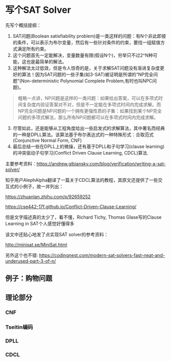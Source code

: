 # 写个SAT Solver

先写个概括提纲：

1. SAT问题(Boolean satisfiability problem)是一类这样的问题：有N个非此即彼的条件，可以表示为布尔变量，然后有一些针对条件的约束，要找一组赋值方式满足所有约束。
2. 这个问题首先一定能解决，变量数量有限(假设N个)，穷举只不过2^N种可能，这也是最简单的解法。
3. 这种解法太过低效，但是令人惊奇的是，关于求解SAT问题没有渐进复杂度更好的算法！因为SAT问题的一些子集(如3-SAT)被证明是所谓的“NP完全问题”(Non-deterministic Polynomial Complete Problem,有时也叫NPC问题)。

> 粗略一点讲，NP问题是这样的一类问题：如果给出答案，可以在多项式时间复杂度内验证答案对不对，但是不一定能在多项式时间内完成求解。而NP完全问题是NP问题的一个拥有更强性质的子集：如果找到某个NP完全问题的多项式解法，那么所有NP问题都可以在多项式时间内完成求解。

3. 尽管如此，还是能够从工程角度给出一些启发式的求解算法，其中著名而经典的一种是DPLL算法。该算法基于布尔表达式的一种特殊形式：合取范式(Conjunctive Normal Form, CNF)
4. 最后总结一些在DPLL上的微操，还有基于DPLL和子句学习(clause learning)的冲突驱动子句学习(Conflict Driven Clause Learning, CDCL)算法.

主要参考资料：https://andrew.gibiansky.com/blog/verification/writing-a-sat-solver/

知乎用户AlephAlpha翻译了一篇关于CDCL算法的教程，其原文还提供了一些交互式的小例子，故一并列出：

https://zhuanlan.zhihu.com/p/92659252

https://cse442-17f.github.io/Conflict-Driven-Clause-Learning/

但是文字描述真的太少了，看不懂，Richard Tichy, Thomas Glase写的Clause Learning in SAT个人感觉好懂得多

该文中还贴心地发了点实现SAT solver的参考资料：

http://minisat.se/MiniSat.html

另外这个也不错: https://codingnest.com/modern-sat-solvers-fast-neat-and-underused-part-3-of-n/

## 例子：购物问题

## 理论部分

### CNF

### Tseitin编码

### DPLL

### CDCL

